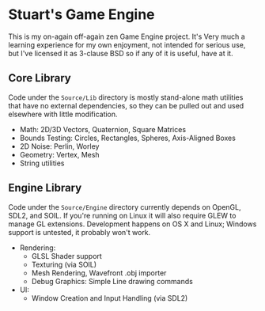 Stuart's Game Engine
====================

This is my on-again off-again zen Game Engine project. It's Very much a learning experience for
my own enjoyment, not intended for serious use, but I've licensed it as 3-clause
BSD so if any of it is useful, have at it.

Core Library
------------

Code under the `Source/Lib` directory is mostly stand-alone math utilities that have no external
dependencies, so they can be pulled out and used elsewhere with little modification.

- Math: 2D/3D Vectors, Quaternion, Square Matrices
- Bounds Testing: Circles, Rectangles, Spheres, Axis-Aligned Boxes
- 2D Noise: Perlin, Worley
- Geometry: Vertex, Mesh
- String utilities

Engine Library
--------------

Code under the `Source/Engine` directory currently depends on OpenGL, SDL2, and SOIL. If you're running
on Linux it will also require GLEW to manage GL extensions. Development happens on OS X and Linux; Windows
support is untested, it probably won't work.

- Rendering:
  - GLSL Shader support
  - Texturing (via SOIL)
  - Mesh Rendering, Wavefront .obj importer
  - Debug Graphics: Simple Line drawing commands
- UI:
  - Window Creation and Input Handling (via SDL2)
